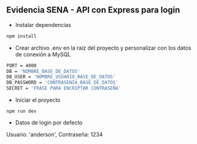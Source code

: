## Evidencia SENA - API con Express para login


- Instalar dependencias
```bash
npm install
```

- Crear archivo .env en la raiz del proyecto y personalizar con los datos de conexión a MySQL

```bash
PORT = 4000
DB = 'NOMBRE_BASE_DE_DATOS'
DB_USER = 'NOMBRE_USUARIO_BASE_DE_DATOS'
DB_PASSWORD = 'CONTRASENIA_BASE_DE_DATOS'
SECRET = 'FRASE PARA ENCRIPTAR CONTRASEÑA'
```

- Iniciar el proyecto
```
npm run dev
```

- Datos de login por defecto

Usuario: 'anderson',
Contraseña: 1234
